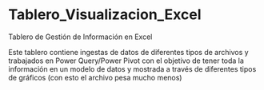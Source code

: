 # Tablero_Visualizacion_Excel
Tablero de Gestión de Información en Excel

Este tablero contiene ingestas de datos de diferentes tipos de archivos y trabajados en Power Query/Power Pivot con el objetivo de tener toda la información en un modelo de datos y mostrada a través de diferentes tipos de gráficos (con esto el archivo pesa mucho menos)
